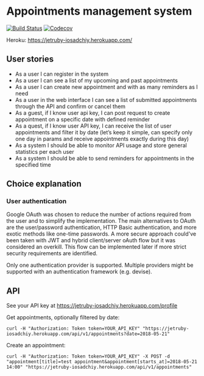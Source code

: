 # Appointments management system

[![Build Status](https://travis-ci.org/iosadchiy/jetruby.svg?branch=master)](https://travis-ci.org/iosadchiy/jetruby)
[![Codecov](https://img.shields.io/codecov/c/github/iosadchiy/jetruby.svg)](https://codecov.io/gh/iosadchiy/jetruby)

Heroku: https://jetruby-iosadchiy.herokuapp.com/


## User stories

* As a user I can register in the system
* As a user I can see a list of my upcoming and past appointments
* As a user I can create new appointment and with as many reminders as I need
* As a user in the web interface I can see a list of submitted appointments through the API and confirm or cancel them
* As a guest, if I know user api key, I can post request to create appointment on a specific date with defined reminder
* As a quest, if I know user API key, I can receive the list of user appointments and filter it by date (let’s keep it simple, can specify only one day in params and receive appointments exactly during this day)
* As a system I should be able to monitor API usage and store general statistics per each user
* As a system I should be able to send reminders for appointments in the specified time


## Choice explanation

### User authentication

Google OAuth was chosen to reduce the number of actions required from the user and to simplify the implementation. The main alternatives to OAuth are the user/password authentication, HTTP Basic authentication, and more exotic methods like one-time passwords. A more secure approach could've been taken with JWT and hybrid client/server oAuth flow but it was considered an overkill. This flow can be implemented later if more strict security requirements are identified.

Only one authentication provider is supported. Multiple providers might be supported with an authentication framework (e.g. devise).


## API

See your API key at https://jetruby-iosadchiy.herokuapp.com/profile

Get appointments, optionally filtered by date:

```
curl -H "Authorization: Token token=YOUR_API_KEY" "https://jetruby-iosadchiy.herokuapp.com/api/v1/appointments?date=2018-05-21"
```

Create an appointment:

```
curl -H "Authorization: Token token=YOUR_API_KEY" -X POST -d "appointment[title]=test appointment&appointment[starts_at]=2018-05-21 14:00" "https://jetruby-iosadchiy.herokuapp.com/api/v1/appointments"
```
